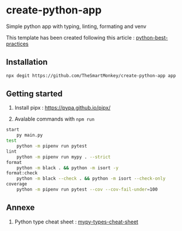 # create-python-app

Simple python app with typing, linting, formating and venv

This template has been created following this article : [python-best-practices](https://sourcery.ai/blog/python-best-practices/#pipenv)

## Installation

```sh
npx degit https://github.com/TheSmartMonkey/create-python-app app
```

## Getting started

1. Install pipx : https://pypa.github.io/pipx/

1. Avalable commands with `npm run`

```sh
start
    py main.py
test
    python -m pipenv run pytest
lint
    python -m pipenv run mypy . --strict
format
    python -m black . && python -m isort -y
format:check
    python -m black --check . && python -m isort --check-only
coverage
    python -m pipenv run pytest --cov --cov-fail-under=100
```

## Annexe

1. Python type cheat sheet : [mypy-types-cheat-sheet](https://mypy.readthedocs.io/en/latest/cheat_sheet_py3.html)
